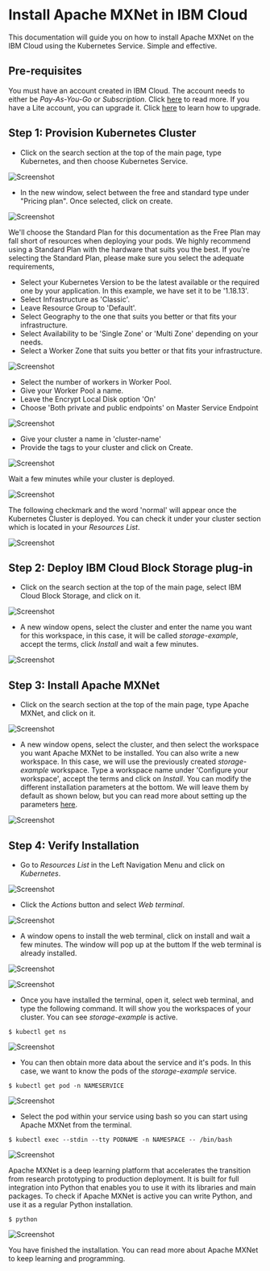 # Install Apache MXNet in IBM Cloud

This documentation will guide you on how to install Apache MXNet on the IBM Cloud using the Kubernetes Service. Simple and effective.

## Pre-requisites

You must have an account created in IBM Cloud. The account needs to either be *Pay-As-You-Go* or *Subscription*. Click [here](https://cloud.ibm.com/docs/account?topic=account-accounts "here") to read more.
If you have a Lite account, you can upgrade it. Click [here](https://cloud.ibm.com/docs/account?topic=account-account-getting-started#account-gs-upgrade "here") to learn how to upgrade.

## Step 1: Provision Kubernetes Cluster

* Click on the search section at the top of the main page, type Kubernetes, and then choose Kubernetes Service.

![Screenshot](Kubernetes1.PNG)

* In the new window, select between the free and standard type under "Pricing plan". Once selected, click on create.

![Screenshot](KubernetesPaid1.PNG)

We'll choose the Standard Plan for this documentation as the Free Plan may fall short of resources when deploying your pods. We highly recommend using a Standard Plan with the hardware that suits you the best. If you're selecting the Standard Plan, please make sure you select the adequate requirements,

* Select your Kubernetes Version to be the latest available or the required one by your application. In this example, we have set it to be '1.18.13'.
* Select Infrastructure as 'Classic'.
* Leave Resource Group to 'Default'.
* Select Geography to the one that suits you better or that fits your infrastructure.
* Select Availability to be 'Single Zone' or 'Multi Zone' depending on your needs.
* Select a Worker Zone that suits you better or that fits your infrastructure.

![Screenshot](KubernetesPaid2.PNG)

* Select the number of workers in Worker Pool.
* Give your Worker Pool a name.
* Leave the Encrypt Local Disk option 'On'
* Choose 'Both private and public endpoints' on Master Service Endpoint

![Screenshot](KubernetesPaid4.PNG)

* Give your cluster a name in 'cluster-name'
* Provide the tags to your cluster and click on Create.

![Screenshot](KubernetesPaid5.PNG)

Wait a few minutes while your cluster is deployed.

![Screenshot](KubernetesPaid3.PNG)

The following checkmark and the word 'normal' will appear once the Kubernetes Cluster is deployed. You can check it under your cluster section which is located in your *Resources List*.

![Screenshot](KubernetesPaid6.PNG)


## Step 2:  Deploy IBM Cloud Block Storage plug-in

* Click on the search section at the top of the main page, select IBM Cloud Block Storage, and click on it.

![Screenshot](StoragePaid1.PNG)

* A new window opens, select the cluster and enter the name you want for this workspace, in this case, it will be called _storage-example_, accept the terms, click *Install* and wait a few minutes.

![Screenshot](StoragePaid2.PNG)


## Step 3: Install Apache MXNet

* Click on the search section at the top of the main page, type Apache MXNet, and click on it.

![Screenshot](mxn1.PNG)

* A new window opens, select the cluster, and then select the workspace you want Apache MXNet to be installed. You can also write a new workspace. In this case, we will use the previously created _storage-example_ workspace. Type a workspace name under 'Configure your workspace', accept the terms and click on *Install*. You can modify the different installation parameters at the bottom. We will leave them by default as shown below, but you can read more about setting up the parameters [here](https://cloud.ibm.com/catalog/content/mxnet "here").

![Screenshot](mxn2.PNG)


## Step 4: Verify Installation

* Go to *Resources List* in the Left Navigation Menu and click on *Kubernetes*.

![Screenshot](test1.PNG)

* Click the *Actions* button and select *Web terminal*.

![Screenshot](test2.PNG)

* A window opens to install the web terminal, click on install and wait a few minutes. The window will pop up at the buttom If the web terminal is already installed.

![Screenshot](test3.PNG)

![Screenshot](test7.PNG)

* Once you have installed the terminal, open it, select web terminal, and type the following command. It will show you the workspaces of your cluster. You can see *storage-example* is active.

`$ kubectl get ns`

![Screenshot](testmxn1.PNG)

* You can then obtain more data about the service and it's pods. In this case, we want to know the pods of the *storage-example* service.

`$ kubectl get pod -n NAMESERVICE`

![Screenshot](testmxn2.PNG)

* Select the pod within your service using bash so you can start using Apache MXNet from the terminal.

`$ kubectl exec --stdin --tty PODNAME -n NAMESPACE -- /bin/bash`

![Screenshot](testmxn3.PNG)

Apache MXNet is a deep learning platform that accelerates the transition from research prototyping to production deployment. It is built for full integration into Python that enables you to use it with its libraries and main packages. To check if Apache MXNet is active you can write Python, and use it as a regular Python installation.

`$ python`

![Screenshot](testmxn4.png)

You have finished the installation. You can read more about Apache MXNet to keep learning and programming.
